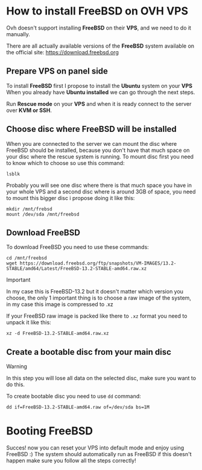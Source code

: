 # How to install FreeBSD on OVH VPS

Ovh doesn't support installing **FreeBSD** on their **VPS**, and we need to do it manually.

There are all actually available versions of the **FreeBSD** system available on the official site:
https://download.freebsd.org

## Prepare VPS on panel side
To install **FreeBSD** first I propose to install the **Ubuntu** system on your **VPS**
When you already have **Ubuntu installed** we can go through the next steps.

Run **Rescue mode** on your **VPS** and when it is ready connect to the server over **KVM or SSH**.

## Choose disc where FreeBSD will be installed
When you are connected to the server we can mount the disc where FreeBSD should be installed, because you don't have that much space on your disc where the rescue system is running.
To mount disc first you need to know which to choose so use this command:
```
lsblk
```
Probably you will see one disc where there is that much space you have in your whole VPS and a second disc where is around 3GB of space,
you need to mount this bigger disc i propose doing it like this:

```
mkdir /mnt/frebsd
mount /dev/sda /mnt/freebsd
```

## Download FreeBSD
To download FreeBSD you need to use these commands:
```
cd /mnt/freebsd
wget https://download.freebsd.org/ftp/snapshots/VM-IMAGES/13.2-STABLE/amd64/Latest/FreeBSD-13.2-STABLE-amd64.raw.xz
```
> [!IMPORTANT]
> In my case this is FreeBSD-13.2 but it doesn't matter which version you choose, the only 1 important thing is to choose a raw image of the system, in my case this image is compressed to .xz

If your FreeBSD raw image is packed like there to ```.xz``` format you need to unpack it like this:
```
xz -d FreeBSD-13.2-STABLE-amd64.raw.xz
```

## Create a bootable disc from your main disc
> [!WARNING]
> In this step you will lose all data on the selected disc, make sure you want to do this.

To create bootable disc you need to use ```dd``` command:
```
dd if=FreeBSD-13.2-STABLE-amd64.raw of=/dev/sda bs=1M
```

# Booting FreeBSD
Succes! now you can reset your VPS into default mode and enjoy using FreeBSD :)
The system should automatically run as FreeBSD if this doesn't happen make sure you follow all the steps correctly!

